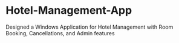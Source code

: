 # Hotel-Management-App
Designed a Windows Application for Hotel Management with Room Booking, Cancellations, and Admin features
